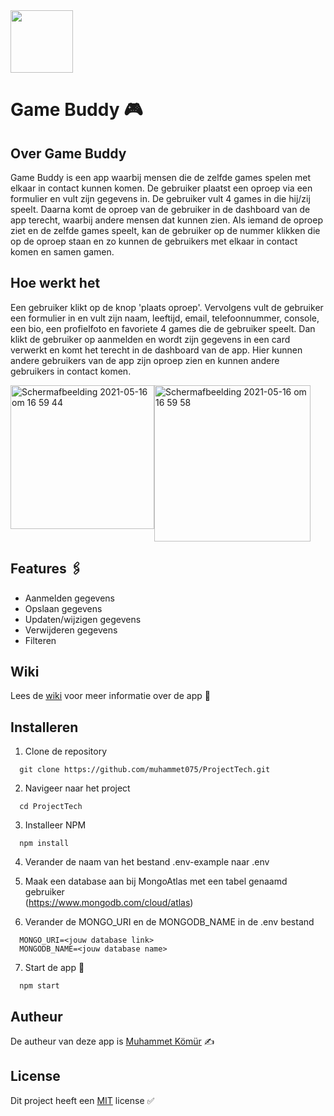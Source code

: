 <img src="https://user-images.githubusercontent.com/34505894/117519819-99384b00-afa5-11eb-975a-19932dbe1c1b.png" height="100" />


# Game Buddy 🎮

## Over Game Buddy
Game Buddy is een app waarbij mensen die de zelfde games spelen met elkaar in contact kunnen komen. De gebruiker plaatst een oproep via een formulier en vult zijn gegevens in. De gebruiker vult 4 games in die hij/zij speelt. Daarna komt de oproep van de gebruiker in de dashboard van de app terecht, waarbij andere mensen dat kunnen zien. Als iemand de oproep ziet en de zelfde games speelt, kan de gebruiker op de nummer klikken die op de oproep staan en zo kunnen de gebruikers met elkaar in contact komen en samen gamen.

## Hoe werkt het
Een gebruiker klikt op de knop 'plaats oproep'. Vervolgens vult de gebruiker een formulier in en vult zijn naam, leeftijd, email, telefoonnummer, console, een bio, een profielfoto en favoriete 4 games die de gebruiker speelt. Dan klikt de gebruiker op aanmelden en wordt zijn gegevens in een card verwerkt en komt het terecht in de dashboard van de app. Hier kunnen andere gebruikers van de app zijn oproep zien en kunnen andere gebruikers in contact komen.


<div style="display:flex;">
<img width="230" alt="Schermafbeelding 2021-05-16 om 16 59 44" src="https://user-images.githubusercontent.com/34505894/118402637-0e251800-b66b-11eb-83c4-8327fb203e81.png">
<img width="250" alt="Schermafbeelding 2021-05-16 om 16 59 58" src="https://user-images.githubusercontent.com/34505894/118402639-0f564500-b66b-11eb-9bce-5ac99c4379b1.png">
 </div>


## Features 🖇
* Aanmelden gegevens 
* Opslaan gegevens
* Updaten/wijzigen gegevens
* Verwijderen gegevens
* Filteren

## Wiki
Lees de <a href="https://github.com/muhammet075/ProjectTech/wiki">wiki</a> voor meer informatie over de app 📖


## Installeren
1. Clone de repository<br/>
```
  git clone https://github.com/muhammet075/ProjectTech.git
```

2. Navigeer naar het project<br/>
```
  cd ProjectTech
```

3. Installeer NPM<br/>
```
  npm install
```

4. Verander de naam van het bestand .env-example naar .env<br/>

5. Maak een database aan bij MongoAtlas met een tabel genaamd gebruiker<br/>
(https://www.mongodb.com/cloud/atlas)

6. Verander de MONGO_URI en de MONGODB_NAME in de .env bestand<br/>
```
  MONGO_URI=<jouw database link>
  MONGODB_NAME=<jouw database name>
```

7. Start de app 🚀<br/>
```
  npm start
```

## Autheur
De autheur van deze app is <a href="https://github.com/muhammet075">Muhammet Kömür</a> ✍️


## License
Dit project heeft een <a href="https://github.com/muhammet075/ProjectTech/blob/master/LICENSE">MIT</a> license ✅
